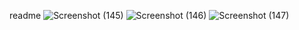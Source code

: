 readme
![Screenshot (145)](https://github.com/user-attachments/assets/bc5fca7e-4864-40ab-bd06-104ce764e8ad)
![Screenshot (146)](https://github.com/user-attachments/assets/0c6e61e0-997d-4866-bbac-09cf5f3112dd)
![Screenshot (147)](https://github.com/user-attachments/assets/8c8cf13c-fa8f-41cd-a60b-ab097c704f2a)
